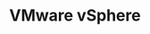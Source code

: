 ---
type: docs
title: "VMware vSphere"
linkTitle: "VMware vSphere"
weight: 6
description: >-
  If you are working with an on-premises VMware vSphere infrastructure, you can deploy new Windows or Linux virtual machines in an automated fashion using Terraform and onboard it as Azure Arc-enabled servers.
---